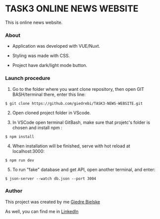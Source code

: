 # TASK3 ONLINE NEWS WEBSITE

This is online news website. 

### About

* Application was developed with VUE/Nuxt.

* Styling was made with CSS. 

* Project have dark/light mode button.

### Launch procedure

1. Go to the folder where you want clone repository, then open GIT BASH/terminal there, enter this line:

`$ git clone https://github.com/giedrebi/TASK3-NEWS-WEBSITE.git`

2. Open cloned project folder in VScode. 

3. In VSCode open terminal GitBash, make sure that projetc's folder is chosen and install npm :

`$ npm install`

4. When installation will be finished, serve with hot reload at localhost:3000:

`$ npm run dev`

5. To run "fake" database and get API, open another terminal, and enter:

`$ json-server --watch db.json --port 3004`

### Author

This project was created by me [Giedre Bielske](https://giedrebi.github.io/)

As well, you can find me in [LinkedIn](https://www.linkedin.com/in/giedr%C4%97-bielsk%C4%97-1a8996107/)